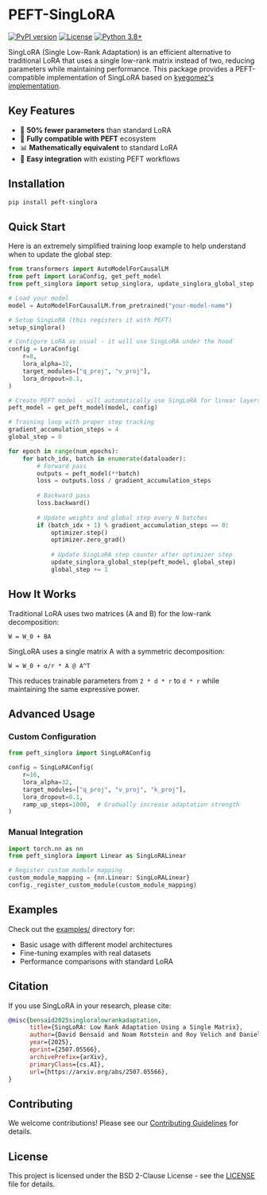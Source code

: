 # PEFT-SingLoRA

[![PyPI version](https://badge.fury.io/py/peft-singlora.svg)](https://badge.fury.io/py/peft-singlora)
[![License](https://img.shields.io/badge/License-BSD_2--Clause-blue.svg)](https://opensource.org/licenses/BSD-2-Clause)
[![Python 3.8+](https://img.shields.io/badge/python-3.8+-blue.svg)](https://www.python.org/downloads/)

SingLoRA (Single Low-Rank Adaptation) is an efficient alternative to traditional LoRA that uses a single low-rank matrix instead of two, reducing parameters while maintaining performance. This package provides a PEFT-compatible implementation of SingLoRA based on [kyegomez's implementation](https://github.com/kyegomez/SingLoRA).

## Key Features

- 🚀 **50% fewer parameters** than standard LoRA
- 🔧 **Fully compatible with PEFT** ecosystem
- 📊 **Mathematically equivalent** to standard LoRA
- 🎯 **Easy integration** with existing PEFT workflows

## Installation

```bash
pip install peft-singlora
```

## Quick Start

Here is an extremely simplified training loop example to help understand when to update the global step:

```python
from transformers import AutoModelForCausalLM
from peft import LoraConfig, get_peft_model
from peft_singlora import setup_singlora, update_singlora_global_step

# Load your model
model = AutoModelForCausalLM.from_pretrained("your-model-name")

# Setup SingLoRA (this registers it with PEFT)
setup_singlora()

# Configure LoRA as usual - it will use SingLoRA under the hood
config = LoraConfig(
    r=8,
    lora_alpha=32,
    target_modules=["q_proj", "v_proj"],
    lora_dropout=0.1,
)

# Create PEFT model - will automatically use SingLoRA for linear layers
peft_model = get_peft_model(model, config)

# Training loop with proper step tracking
gradient_accumulation_steps = 4
global_step = 0

for epoch in range(num_epochs):
    for batch_idx, batch in enumerate(dataloader):
        # Forward pass
        outputs = peft_model(**batch)
        loss = outputs.loss / gradient_accumulation_steps
        
        # Backward pass
        loss.backward()
        
        # Update weights and global step every N batches
        if (batch_idx + 1) % gradient_accumulation_steps == 0:
            optimizer.step()
            optimizer.zero_grad()
            
            # Update SingLoRA step counter after optimizer step
            update_singlora_global_step(peft_model, global_step)
            global_step += 1
```

## How It Works

Traditional LoRA uses two matrices (A and B) for the low-rank decomposition:
```
W = W_0 + BA
```

SingLoRA uses a single matrix A with a symmetric decomposition:
```
W = W_0 + α/r * A @ A^T
```

This reduces trainable parameters from `2 * d * r` to `d * r` while maintaining the same expressive power.

## Advanced Usage

### Custom Configuration

```python
from peft_singlora import SingLoRAConfig

config = SingLoRAConfig(
    r=16,
    lora_alpha=32,
    target_modules=["q_proj", "v_proj", "k_proj"],
    lora_dropout=0.1,
    ramp_up_steps=1000,  # Gradually increase adaptation strength
)
```

### Manual Integration

```python
import torch.nn as nn
from peft_singlora import Linear as SingLoRALinear

# Register custom module mapping
custom_module_mapping = {nn.Linear: SingLoRALinear}
config._register_custom_module(custom_module_mapping)
```

## Examples

Check out the [examples/](https://github.com/bghira/PEFT-SingLoRA/tree/main/examples) directory for:
- Basic usage with different model architectures
- Fine-tuning examples with real datasets
- Performance comparisons with standard LoRA

## Citation

If you use SingLoRA in your research, please cite:

```bibtex
@misc{bensaïd2025singloralowrankadaptation,
      title={SingLoRA: Low Rank Adaptation Using a Single Matrix}, 
      author={David Bensaïd and Noam Rotstein and Roy Velich and Daniel Bensaïd and Ron Kimmel},
      year={2025},
      eprint={2507.05566},
      archivePrefix={arXiv},
      primaryClass={cs.AI},
      url={https://arxiv.org/abs/2507.05566}, 
}
```

## Contributing

We welcome contributions! Please see our [Contributing Guidelines](CONTRIBUTING.md) for details.

## License

This project is licensed under the BSD 2-Clause License - see the [LICENSE](LICENSE) file for details.
